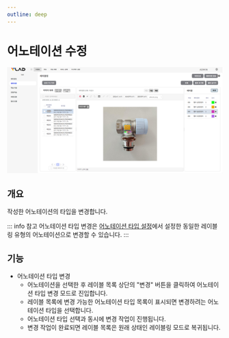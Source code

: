 ```yaml
---
outline: deep
---
```


# 어노테이션 수정

![어노테이션 수정](/public/ko/labeling/labeling-modify.png)


## 개요
작성한 어노테이션의 타입을 변경합니다.

::: info 참고
어노테이션 타입 변경은 [어노테이션 타입 설정](./project-settings-annotation-type)에서 설정한 동일한 레이블링 유형의 어노테이션으로 변경할 수 있습니다.
:::


## 기능
- 어노테이션 타입 변경
  - 어노테이션을 선택한 후 레이블 목록 상단의 "변경" 버튼을 클릭하여 어노테이션 타입 변경 모드로 진입합니다.  
  - 레이블 목록에 변경 가능한 어노테이션 타입 목록이 표시되면 변경하려는 어노테이션 타입을 선택합니다.
  - 어노테이션 타입 선택과 동시에 변경 작업이 진행됩니다.
  - 변경 작업이 완료되면 레이블 목록은 원래 상태인 레이블링 모드로 복귀됩니다.
